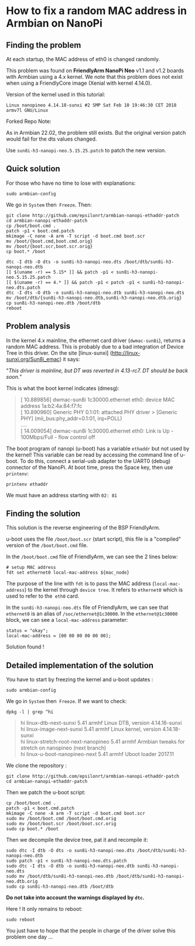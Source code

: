 # How to fix a random MAC address in Armbian on NanoPi

## Finding the problem

At each startup, the MAC address of eth0 is changed randomly.

This problem was found on **FriendlyArm NanoPi Neo** v1.1 and v1.2 boards with Armbian using a 4.x kernel. We note that this problem does not exist when using a FriendlyCore image (Xenial with kernel 4.14.0).

Version of the kernel used in this tutorial:

    Linux nanopineo 4.14.18-sunxi #2 SMP Sat Feb 10 19:46:30 CET 2018 armv7l GNU/Linux

Forked Repo Note:

As in Armbian 22.02, the problem still exists. But the original version patch would fail for the dts values changed.

Use `sun8i-h3-nanopi-neo.5.15.25.patch` to patch the new version.

## Quick solution

For those who have no time to lose with explanations:

    sudo armbian-config

We go in `System` then` Freeze`. Then:

    git clone http://github.com/epsilonrt/armbian-nanopi-ethaddr-patch
    cd armbian-nanopi-ethaddr-patch
    cp /boot/boot.cmd .
    patch -p1 < boot.cmd.patch
    mkimage -C none -A arm -T script -d boot.cmd boot.scr
    mv /boot/{boot.cmd,boot.cmd.orig}
    mv /boot/{boot.scr,boot.scr.orig}
    cp boot.* /boot

    dtc -I dtb -O dts -o sun8i-h3-nanopi-neo.dts /boot/dtb/sun8i-h3-nanopi-neo.dtb
    [[ $(uname -r) == 5.15* ]] && patch -p1 < sun8i-h3-nanopi-neo.5.15.25.patch
    [[ $(uname -r) == 4.* ]] && patch -p1 < patch -p1 < sun8i-h3-nanopi-neo.dts.patch
    dtc -I dts -O dtb -o sun8i-h3-nanopi-neo.dtb sun8i-h3-nanopi-neo.dts
    mv /boot/dtb/{sun8i-h3-nanopi-neo.dtb,sun8i-h3-nanopi-neo.dtb.orig}
    cp sun8i-h3-nanopi-neo.dtb /boot/dtb
    reboot

## Problem analysis

In the kernel 4.x mainline, the ethernet card driver (`dwmac-sun8i`), returns a random MAC address. This is probably due to a bad integration of Device Tree in this driver. On the site [linux-sunxi] (http://linux-sunxi.org/Sun8i_emac) it says:

  "_This driver is mainline, but DT was reverted in 4.13-rc7. DT should be back soon._"

This is what the boot kernel indicates (dmesg):

> [   10.889856] dwmac-sun8i 1c30000.ethernet eth0: device MAC address 1a:b2:4a:84:f7:fc  
> [   10.890960] Generic PHY 0.1:01: attached PHY driver > [Generic PHY] (mii_bus:phy_addr=0.1:01, irq=POLL)  
> ....  
> [   14.009054] dwmac-sun8i 1c30000.ethernet eth0: Link is Up - 100Mbps/Full - flow control off  

The boot program of nanopi (u-boot) has a variable `ethaddr` but not used by the kernel! This variable can be read by accessing the command line of u-boot. To do this, connect a serial-usb adapter to the UART0 (debug) connector of the NanoPi. At boot time, press the Space key, then use `printenv`:

    printenv ethaddr

We must have an address starting with `02: 81`

## Finding the solution

This solution is the reverse engineering of the BSP FriendlyArm.

u-boot uses the file `/boot/boot.scr` (start script), this file
is a "compiled" version of the `/boot/boot.cmd` file.

In the `/boot/boot.cmd` file of FriendlyArm, we can see the 2 lines below:

    # setup MAC address 
    fdt set ethernet0 local-mac-address ${mac_node}

The purpose of the line with `fdt` is to pass the MAC address (`local-mac-address`) to the kernel through `device tree`. It refers to `ethernet0` which is used to refer to the` eth0` card.

In the `sun8i-h3-nanopi-neo.dts` file of FriendlyArm, we can see that `ethernet0` is an alias of `/soc/ethernet@1c30000`. In the `ethernet@1c30000` block, we can see a `local-mac-address` parameter:

    status = "okay";
    local-mac-address = [00 00 00 00 00 00];

Solution found !

## Detailed implementation of the solution

You have to start by freezing the kernel and u-boot updates :

    sudo armbian-config

We go in `System` then` Freeze`. If we want to check:

    dpkg -l | grep ^hi

> hi  linux-dtb-next-sunxi                 5.41                           armhf        Linux DTB, version 4.14.18-sunxi  
> hi  linux-image-next-sunxi               5.41                           armhf        Linux kernel, version 4.14.18-sunxi  
> hi  linux-stretch-root-next-nanopineo    5.41                           armhf        Armbian tweaks for stretch on nanopineo (next branch)  
> hi  linux-u-boot-nanopineo-next          5.41                           armhf        Uboot loader 2017.11  

We clone the repository :

    git clone http://github.com/epsilonrt/armbian-nanopi-ethaddr-patch
    cd armbian-nanopi-ethaddr-patch

Then we patch the u-boot script:

    cp /boot/boot.cmd .
    patch -p1 < boot.cmd.patch
    mkimage -C none -A arm -T script -d boot.cmd boot.scr
    sudo mv /boot/boot.cmd /boot/boot.cmd.orig
    sudo mv /boot/boot.scr /boot/boot.scr.orig
    sudo cp boot.* /boot

Then we decompile the device tree, pat it and recompile it:

    sudo dtc -I dtb -O dts -o sun8i-h3-nanopi-neo.dts /boot/dtb/sun8i-h3-nanopi-neo.dtb
    sudo patch -p1 < sun8i-h3-nanopi-neo.dts.patch
    sudo dtc -I dts -O dtb -o sun8i-h3-nanopi-neo.dtb sun8i-h3-nanopi-neo.dts
    sudo mv /boot/dtb/sun8i-h3-nanopi-neo.dtb /boot/dtb/sun8i-h3-nanopi-neo.dtb.orig
    sudo cp sun8i-h3-nanopi-neo.dtb /boot/dtb

**Do not take into account the warnings displayed by `dtc`.**

Here ! It only remains to reboot:

    sudo reboot

You just have to hope that the people in charge of the driver solve this problem one day ...
